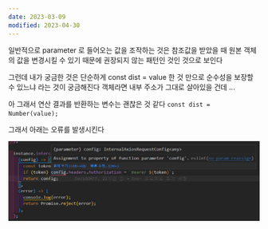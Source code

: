 ```yaml
---
date: 2023-03-09
modified: 2023-04-30
---
```


일반적으로 parameter 로 들어오는 값을 조작하는 것은
참조값을 받았을 때 원본 객체의 값을 변경시킬 수 있기 때문에
권장되지 않는 패턴인 것인 것으로 보인다

그런데 내가 궁금한 것은 단순하게
const dist = value 한 것 만으로 순수성을 보장할 수 있느냐 라는 것이 궁금해진다
객체라면 내부 주소가 그대로 살아있을 건데 ...

아 그래서 연산 결과를 반환하는 변수는 괜찮은 것 같다
`const dist = Number(value);`

그래서 아래는 오류를 발생시킨다

![](file/Error-no-param-reassign.png)
